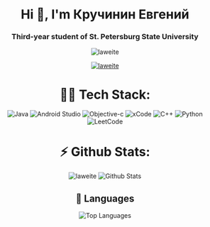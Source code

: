 <h1 align="center">Hi 👋, I'm Кручинин Евгений</h1>
<h3 align="center">Third-year student of St. Petersburg State University</h3>

<p align="center"> <img src="https://komarev.com/ghpvc/?username=laweite&label=Profile%20views&color=0e75b6&style=flat" alt="laweite" /> </p>

<p align="center"> <a href="https://github.com/ryo-ma/github-profile-trophy"><img src="https://github-profile-trophy.vercel.app/?username=laweite" alt="laweite" /></a> </p>

<h1 align="center">👨‍💻 Tech Stack: </h1>

<p align="center">
  <img src="https://img.shields.io/badge/java-%23ED8B00.svg?style=for-the-badge&logo=openjdk&logoColor=white" alt="Java">
  <img src="https://img.shields.io/badge/Android%20Studio-3DDC84.svg?style=for-the-badge&logo=android-studio&logoColor=white" alt="Android Studio">
  <img src="https://img.shields.io/badge/OBJECTIVE--C-%233A95E3.svg?style=for-the-badge&logo=apple&logoColor=white" alt="Objective-c">
  <img src="https://img.shields.io/badge/Xcode-007ACC?style=for-the-badge&logo=Xcode&logoColor=white" alt="xCode">
  <img src="https://img.shields.io/badge/c++-%2300599C.svg?style=for-the-badge&logo=c%2B%2B&logoColor=white" alt="C++">
  <img src="https://img.shields.io/badge/python-3670A0?style=for-the-badge&logo=python&logoColor=ffdd54" alt="Python">
  <img src="https://img.shields.io/badge/LeetCode-000000?style=for-the-badge&logo=LeetCode&logoColor=#d16c06" alt="LeetCode">
</p>

<h1 align="center">⚡ Github Stats: </h1>

<div style="text-align: center; gap: 20px;">
  <picture>
    <source
      srcset="https://streak-stats.demolab.com/?user=LaWeite&theme=dark&card_width=465"
      media="(prefers-color-scheme: dark)"
    />
    <source
      srcset="https://streak-stats.demolab.com/?user=LaWeite&theme=default&card_width=465"
      media="(prefers-color-scheme: light), (prefers-color-scheme: no-preference)"
    />
    <img src="https://streak-stats.demolab.com/?user=LaWeite&theme=default&card_width=465" alt="laweite" />
  </picture>

  <picture>
    <source
      srcset="https://github-readme-stats-mu-brown-46.vercel.app/api?username=LaWeite&show_icons=true&theme=dark"
      media="(prefers-color-scheme: dark)"
    />
    <source
      srcset="https://github-readme-stats-mu-brown-46.vercel.app/api?username=LaWeite&show_icons=true"
      media="(prefers-color-scheme: light), (prefers-color-scheme: no-preference)"
    />
    <img src="https://github-readme-stats-mu-brown-46.vercel.app/api?username=LaWeite&show_icons=true" alt="Github Stats" />
  </picture>
</div>

<h2 align="center">🔭 Languages</h2>

<div style="text-align: center; margin-top: 10px;">
  <picture>
    <source
      srcset="https://github-readme-stats-mu-brown-46.vercel.app/api/top-langs/?username=LaWeite&theme=dark&exclude_repo=github-readme-stats,anuraghazra.github.io,Basics_of_statistics"
      media="(prefers-color-scheme: dark)"
    />
    <source
      srcset="https://github-readme-stats-mu-brown-46.vercel.app/api/top-langs/?username=LaWeite&exclude_repo=github-readme-stats,anuraghazra.github.io,Basics_of_statistics"
      media="(prefers-color-scheme: light), (prefers-color-scheme: no-preference)"
    />
    <img src="https://github-readme-stats-mu-brown-46.vercel.app/api/top-langs/?username=LaWeite&exclude_repo=github-readme-stats,anuraghazra.github.io,Basics_of_statistics" alt="Top Languages" />
  </picture>
</div>

<!--
**LaWeite/LaWeite** is a ✨ _special_ ✨ repository because its `README.md` (this file) appears on your GitHub profile.

Here are some ideas to get you started:

- 🔭 I’m currently working on ...
- 🌱 I’m currently learning ...
- 👯 I’m looking to collaborate on ...
- 🤔 I’m looking for help with ...
- 💬 Ask me about ...
- 📫 How to reach me: ...
- 😄 Pronouns: ...
- ⚡ Fun fact: ...
-->
